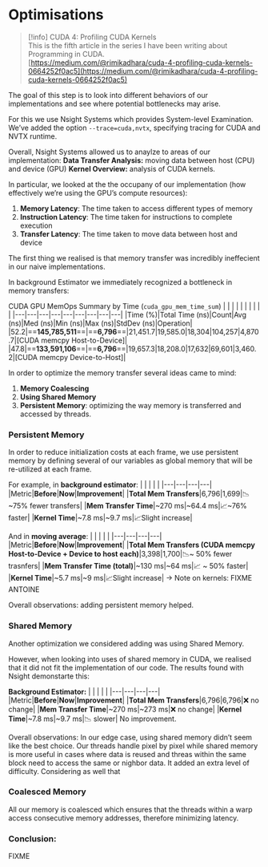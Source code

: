 # Optimisations

> [!info] CUDA 4: Profiling CUDA Kernels  
> This is the fifth article in the series I have been writing about Programming in CUDA.  
> [https://medium.com/@rimikadhara/cuda-4-profiling-cuda-kernels-0664252f0ac5](https://medium.com/@rimikadhara/cuda-4-profiling-cuda-kernels-0664252f0ac5)  
  
The goal of this step is to look into different behaviors of our implementations and see where potential bottlenecks may arise.
  
For this we use Nsight Systems which provides System-level Examination. We’ve added the option
`--trace=cuda,nvtx`, specifying tracing for CUDA and NVTX runtime.
  
Overall, Nsight Systems allowed us to anaylze to areas of our implementation:
**Data Transfer Analysis:** moving data between host (CPU) and device (GPU)
**Kernel Overview:** analysis of CUDA kernels.
  
In particular, we looked at the the occupany of our implementation (how effectively we’re using the GPU’s compute resources):
1. **Memory Latency**: The time taken to access different types of memory
2. **Instruction Latency**: The time taken for instructions to complete execution
3. **Transfer Latency**: The time taken to move data between host and device
  
The first thing we realised is that memory transfer was incredibly ineffecient in our naive implementations.
  
In background Estimator we immediately recognized a bottleneck in memory transfers:
  
CUDA GPU MemOps Summary by Time (`cuda_gpu_mem_time_sum`)
|   |   |   |   |   |   |   |   |   |
|---|---|---|---|---|---|---|---|---|
|Time (%)|Total Time (ns)|Count|Avg (ns)|Med (ns)|Min (ns)|Max (ns)|StdDev (ns)|Operation|
|52.2|==**145,785,511**==|==**6,796**==|21,451.7|19,585.0|18,304|104,257|4,870.7|[CUDA memcpy Host-to-Device]|
|47.8|==**133,591,106**==|==**6,796**==|19,657.3|18,208.0|17,632|69,601|3,460.2|[CUDA memcpy Device-to-Host]|
  
In order to optimize the memory transfer several ideas came to mind:
1. **Memory Coalescing**
2. **Using Shared Memory**
3. **Persistent Memory**: optimizing the way memory is transferred and accessed by threads.
  
### Persistent Memory
In order to reduce initialization costs at each frame, we use persistent memory by defining several of our variables as global memory that will be re-utilized at each frame.
  
For example, in **background estimator**:
|   |   |   |   |
|---|---|---|---|
|Metric|**Before**|**Now**|**Improvement**|
|**Total Mem Transfers**|6,796|1,699|📉~75% fewer transfers|
|**Mem Transfer Time**|~270 ms|~64.4 ms|📈~76% faster|
|**Kernel Time**|~7.8 ms|~9.7 ms|📈Slight increase|
  
And in **moving average**:
|   |   |   |   |
|---|---|---|---|
|Metric|**Before**|**Now**|**Improvement**|
|**Total Mem Transfers (CUDA memcpy Host-to-Device + Device to host each)**|3,398|1,700|📉~ 50% fewer trasnfers|
|**Mem Transfer Time (total)**|~130 ms|~64 ms|📈 ~ 50% faster|
|**Kernel Time**|~5.7 ms|~9 ms|📈Slight increase|
→ Note on kernels: FIXME ANTOINE
  
Overall observations: adding persistent memory helped.
  
### Shared Memory
Another optimization we considered adding was using Shared Memory.
  
However, when looking into uses of shared memory in CUDA, we realised that it did not fit the implementation of our code. The results found with Nsight demonstarte this:
  
**Background Estimator:**
|   |   |   |   |
|---|---|---|---|
|Metric|**Before**|**Now**|**Improvement**|
|**Total Mem Transfers**|6,796|6,796|❌ no change|
|**Mem Transfer Time**|~270 ms|~273 ms|❌ no change|
|**Kernel Time**|~7.8 ms|~9.7 ms|📉 slower|
No improvement.
  
Overall observations:
In our edge case, using shared memory didn’t seem like the best choice. Our threads handle pixel by pixel while shared memory is more useful in cases where data is reused and threas within the same block need to access the same or nighbor data. It added an extra level of difficulty. Considering as well that
  
### Coalesced Memory
All our memory is coalesced which ensures that the threads within a warp access consecutive memory addresses, therefore minimizing latency.
  
### Conclusion:
FIXME